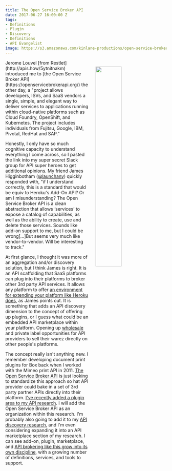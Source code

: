 ```yaml
---
title: The Open Service Broker API
date: 2017-06-27 16:00:00 Z
tags:
- Definitions
- Plugin
- Discovery
- Definitions
- API Evangelist
image: https://s3.amazonaws.com/kinlane-productions/open-service-broker-api/osbapi_logo_concept3_wtm.png
---
```


<p><a href="https://openservicebrokerapi.org/"><img src="https://s3.amazonaws.com/kinlane-productions/open-service-broker-api/osbapi_logo_concept3_wtm.png" align="right" width="40%" style="padding: 20px;" /></a></p>Jerome Louvel [from Restlet](http://apis.how/5ytnitnakm) introduced me to [the Open Service Broker API](https://openservicebrokerapi.org/) the other day, a "project allows developers, ISVs, and SaaS vendors a single, simple, and elegant way to deliver services to applications running within cloud-native platforms such as Cloud Foundry, OpenShift, and Kubernetes. The project includes individuals from Fujitsu, Google, IBM, Pivotal, RedHat and SAP."

Honestly, I only have so much cognitive capacity to understand everything I come across, so I pasted the link into my super secret Slack group for API super heroes to get additional opinions. My friend James Higginbotham ([@launchany](https://twitter.com/launchany)) quickly responded with, "if I understand correctly, this is a standard that would be equiv to Heroku's Add-On API? Or am I misunderstanding? The Open Service Broker API is a clean abstraction that allows ‘services’ to expose a catalog of capabilities, as well as the ability to create, use and delete those services. Sounds like add-on support to me, but I could be wrong[...]But seems very much like vendor-to-vendor. Will be interesting to track."

At first glance, I thought it was more of an aggregation and/or discovery solution, but I think James is right. It is an API scaffolding that SaaS platforms can plug into their platforms to broker other 3rd party API services. It allows any platform to offer [an environment for extending your platform like Heroku does](https://devcenter.heroku.com/categories/extending-heroku), as James points out. It is something that adds an API discovery dimension to the concept of offering up plugins, or I guess what could be an embedded API marketplace within your platform. Opening up [wholesale](http://apievangelist.com/2014/01/30/what-will-it-take-to-sell-my-api-as-a-wholesale-resource/) and private label opportunities for API providers to sell their warez directly on other people's platforms.

The concept really isn't anything new. I remember developing document print plugins for Box back when I worked with the Mimeo print API in 2011. [The Open Service Broker API](https://openservicebrokerapi.org/) is just looking to standardize this approach so hat  API provider could bake in a set of 3rd party partner APIs directly into their platform. [I've recently added a plugin area to my API research](http://plugin.apievangelist.com/). I will add the Open Service Broker API as an organization within this research. I'm probably also going to add it to my [API discovery research](http://discovery.apievangelist.com/), and I'm even considering expanding it into an API marketplace section of my research.  I can see add-on, plugin, marketplace, and [API brokering like this grow into its own discipline](http://apievangelist.com/2014/10/10/exploring-the-possibilities-of-being-an-api-broker/), with a growing number of definitions, services, and tools to support.
